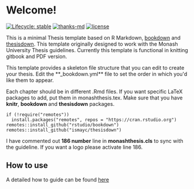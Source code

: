 # Welcome!

<!-- badges: start -->

[![Lifecycle: stable](https://img.shields.io/badge/lifecycle-stable-brightgreen.svg)](https://lifecycle.r-lib.org/articles/stages.html#stable) [![thanks-md](https://img.shields.io/badge/THANKS-md-ff69b4.svg)](THANKS.md) [![license](https://img.shields.io/badge/license-MIT%20+%20file%20LICENSE-lightgrey.svg)](https://choosealicense.com/)

<!-- badges: end -->

This is a minimal Thesis template based on R Markdown, [bookdown](https://github.com/rstudio/bookdown) and [thesisdown](https://github.com/ismayc/thesisdown). This template originally designed to work with the Monash University Thesis guidelines. Currently this template is functional in knitting gitbook and PDF version.

This template provides a skeleton file structure that you can edit to create your thesis. Edit the \*\*\_bookdown.yml\*\* file to set the order in which you'd like them to appear.

Each chapter should be in different .Rmd files. If you want specific LaTeX packages to add, put them in monashthesis.tex. Make sure that you have **knitr**, **bookdown** and **thesisdown** packages.

    if (!require("remotes")) 
      install.packages("remotes", repos = "https://cran.rstudio.org")
    remotes::install_github("rstudio/bookdown")
    remotes::install_github("ismayc/thesisdown")

I have commented out **186 number** line in **monashthesis.cls** to sync with the guideline. If you want a logo please activate line 186.

## How to use

A detailed how to guide can be found [here](https://github.com/ismayc/thesisdown)
